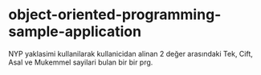 # object-oriented-programming-sample-application
NYP yaklasimi kullanilarak kullanicidan alinan 2 değer arasındaki
Tek, Cift, Asal ve Mukemmel sayilari bulan bir bir prg.
